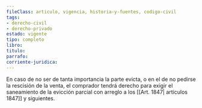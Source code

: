 ```yaml
---
fileClass: articulo, vigencia, historia-y-fuentes, codigo-civil
tags:
- derecho-civil
- derecho-privado
estado: vigente
tipo: completo
libro:
titulo:
parrafo:
corriente-juridica:
---
```

En caso de no ser de tanta importancia la parte evicta, o en el de no pedirse la rescisión de la venta, el comprador tendrá derecho para exigir el saneamiento de la evicción parcial con arreglo a los [[Art. 1847| artículos 1847]] y siguientes.